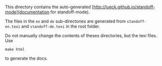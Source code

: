 This directory contains the auto-generated
[http://lueck.github.io/standoff-mode](documentation for standoff-mode).

The files in the `en` and `de` sub-directories are generated from
`standoff-en.texi` and `standoff-de.texi` in the root folder.

Do not manually change the contents of theses directories, but the
texi files. Use

	make html

to generate the docs.
